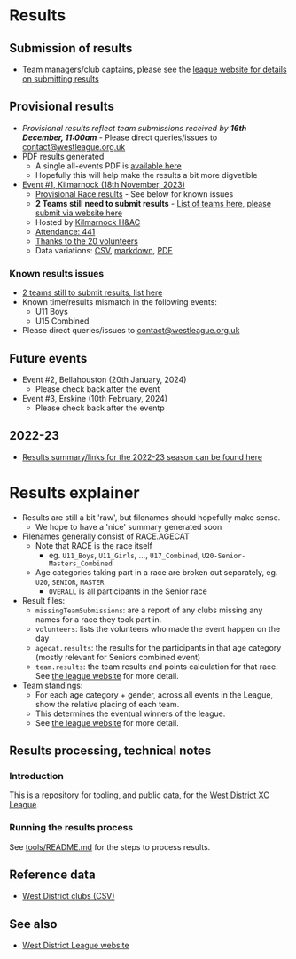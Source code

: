 # Results 

## Submission of results

* Team managers/club captains, please see the [league website for details on submitting results](https://westleague.org.uk/results/submission/)

## Provisional results

* _Provisional results reflect team submissions received by **16th December, 11:00am**_ - Please direct queries/issues to contact@westleague.org.uk
* PDF results generated
  * A single all-events PDF is [available here](https://results.westleague.org.uk/results/provisional/2023-24/1/pdf/RESULTS.pdf)
  * Hopefully this will help make the results a bit more digvetible
* [Event #1, Kilmarnock (18th November, 2023)](https://results.westleague.org.uk/results/provisional/2023-24/1/html/)
  * [Provisional Race results](https://results.westleague.org.uk/results/provisional/2023-24/1/html/) - See below for known issues
  * **2 Teams still need to submit results** - [List of teams here](https://github.com/rleyton/westleague/blob/main/results/provisional/2023-24/1/markdown/missingTeamSubmissions.md), [please submit via website here](https://westleague.org.uk/results/submission/)
  * Hosted by [Kilmarnock H&AC](http://www.kilmarnockharriers.com/)
  * [Attendance: 441](./results/provisional/2023-24/1/meta.json)
  * [Thanks to the 20 volunteers](./results/provisional/2023-24/1/html/volunteers.html)
  * Data variations: [CSV](https://github.com/rleyton/westleague/tree/main/results/provisional/2023-24/1), [markdown](https://github.com/rleyton/westleague/tree/main/results/provisional/2023-24/1/markdown/), [PDF](https://github.com/rleyton/westleague/tree/main/results/provisional/2023-24/1/pdf/)


### Known results issues

* [2 teams still to submit results, list here](https://github.com/rleyton/westleague/blob/main/results/provisional/2023-24/1/markdown/missingTeamSubmissions.md)
* Known time/results mismatch in the following events:
  * U11 Boys 
  * U15 Combined
* Please direct queries/issues to contact@westleague.org.uk


## Future events

* Event #2, Bellahouston (20th January, 2024)
  * Please check back after the event
* Event #3, Erskine (10th February, 2024)
  * Please check back after the eventp


## 2022-23

* [Results summary/links for the 2022-23 season can be found here](./README.2022-23.md)

# Results explainer
  * Results are still a bit 'raw', but filenames should hopefully make sense. 
    * We hope to have a 'nice' summary generated soon
  * Filenames generally consist of RACE.AGECAT
    * Note that RACE is the race itself
      * eg. `U11_Boys`, `U11_Girls`, ..., `U17_Combined`, `U20-Senior-Masters_Combined`
    * Age categories taking part in a race are broken out separately, eg. `U20`, `SENIOR`, `MASTER`
      * `OVERALL` is all participants in the Senior race
  * Result files:
    * `missingTeamSubmissions`: are a report of any clubs missing any names for a race they took part in.
    * `volunteers`: lists the volunteers who made the event happen on the day
    * `agecat.results`: the results for the participants in that age category (mostly relevant for Seniors combined event)
    * `team.results`: the team results and points calculation for that race. See [the league website](https://westleague.org.uk/what-do-i-need-to-know/results-and-points-system/) for more detail.
  * Team standings:
    * For each age category + gender, across all events in the League, show the relative placing of each team.
    * This determines the eventual winners of the league.
    * See [the league website](https://westleague.org.uk/what-do-i-need-to-know/results-and-points-system/) for more detail.


## Results processing, technical notes 

### Introduction

This is a repository for tooling, and public data, for the [West District XC League](https://westleague.org.uk/).

### Running the results process

See [tools/README.md](./tools/README.md) for the steps to process results.

## Reference data

* [West District clubs (CSV)](./data/reference/clubs.csv)

## See also

* [West District League website](https://westleague.org.uk/)

